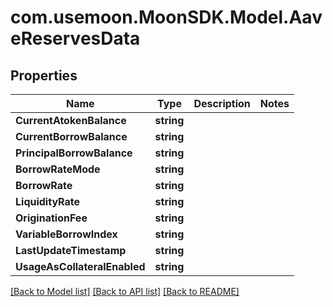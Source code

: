 # com.usemoon.MoonSDK.Model.AaveReservesData

## Properties

| Name                         | Type       | Description | Notes |
| ---------------------------- | ---------- | ----------- | ----- |
| **CurrentAtokenBalance**     | **string** |             |       |
| **CurrentBorrowBalance**     | **string** |             |       |
| **PrincipalBorrowBalance**   | **string** |             |       |
| **BorrowRateMode**           | **string** |             |       |
| **BorrowRate**               | **string** |             |       |
| **LiquidityRate**            | **string** |             |       |
| **OriginationFee**           | **string** |             |       |
| **VariableBorrowIndex**      | **string** |             |       |
| **LastUpdateTimestamp**      | **string** |             |       |
| **UsageAsCollateralEnabled** | **string** |             |       |

[\[Back to Model list\]](./#documentation-for-models) [\[Back to API list\]](./#documentation-for-api-endpoints) [\[Back to README\]](./)
